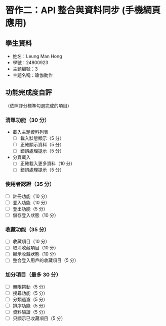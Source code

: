# 習作二：API 整合與資料同步 (手機網頁應用)

## 學生資料

- 姓名：Leung Man Hong
- 學號：24800923
- 主題編號：3
- 主題名稱：瑜伽動作

## 功能完成度自評

（依照評分標準勾選完成的項目）

### 清單功能（30 分）

- 載入主題資料列表
  - [ ] 載入狀態顯示（5 分）
  - [ ] 正確顯示資料（5 分）
  - [ ] 錯誤處理提示（5 分）
- 分頁載入
  - [ ] 正確載入更多資料（10 分）
  - [ ] 錯誤處理提示（5 分）

### 使用者認證（35 分）

- [ ] 註冊功能（10 分）
- [ ] 登入功能（10 分）
- [ ] 登出功能（5 分）
- [ ] 儲存登入狀態（10 分）

### 收藏功能（35 分）

- [ ] 收藏項目（10 分）
- [ ] 取消收藏項目（10 分）
- [ ] 顯示收藏狀態（10 分）
- [ ] 整合登入用戶的收藏項目（5 分）

### 加分項目（最多 30 分）

- [ ] 無限捲動（5 分）
- [ ] 搜尋功能（5 分）
- [ ] 分類過濾（5 分）
- [ ] 排序功能（5 分）
- [ ] 資料驗證（5 分）
- [ ] 只顯示已收藏項目（5 分）